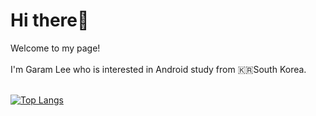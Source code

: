 # Hi there👋

Welcome to my page!<br></br>
I'm Garam Lee who is interested in Android study from 🇰🇷South Korea.
<br></br>

[![Top Langs](https://github-readme-stats.vercel.app/api/top-langs/?username=LeeGaramm&layout=compact)](https://github.com/anuraghazra/github-readme-stats)


